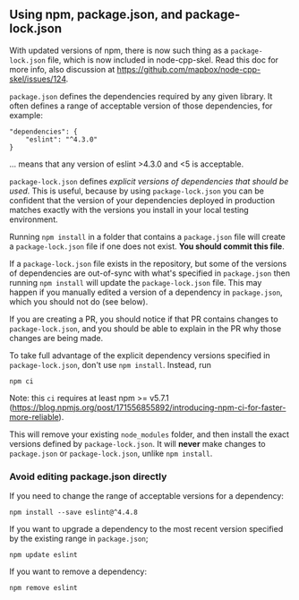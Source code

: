 ## Using npm, package.json, and package-lock.json

With updated versions of npm, there is now such thing as a `package-lock.json` file, which is now included in node-cpp-skel. Read this doc for more info, also discussion at https://github.com/mapbox/node-cpp-skel/issues/124.

`package.json` defines the dependencies required by any given library. It often defines a range of acceptable version of those dependencies, for example:

```
"dependencies": {
    "eslint": "^4.3.0"
}
```

... means that any version of eslint >4.3.0 and <5 is acceptable.

`package-lock.json` defines _explicit versions of dependencies that should be used_. This is useful, because by using `package-lock.json` you can be confident that the version of your dependencies deployed in production matches exactly with the versions you install in your local testing environment.

Running `npm install` in a folder that contains a `package.json` file will create a `package-lock.json` file if one does not exist. **You should commit this file**.

If a `package-lock.json` file exists in the repository, but some of the versions of dependencies are out-of-sync with what's specified in `package.json` then running `npm install` will update the `package-lock.json` file. This may happen if you manually edited a version of a dependency in `package.json`, which you should not do (see below).

If you are creating a PR, you should notice if that PR contains changes to `package-lock.json`, and you should be able to explain in the PR why those changes are being made.

To take full advantage of the explicit dependency versions specified in `package-lock.json`, don't use `npm install`. Instead, run

```
npm ci
```

Note: this `ci` requires at least npm >= v5.7.1 (https://blog.npmjs.org/post/171556855892/introducing-npm-ci-for-faster-more-reliable).

This will remove your existing `node_modules` folder, and then install the exact versions defined by `package-lock.json`. It will **never** make changes to `package.json` or `package-lock.json`, unlike `npm install`.

### Avoid editing package.json directly

If you need to change the range of acceptable versions for a dependency:

```
npm install --save eslint@^4.4.8
```

If you want to upgrade a dependency to the most recent version specified by the existing range in `package.json`;

```
npm update eslint
```

If you want to remove a dependency:

```
npm remove eslint
```
